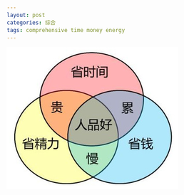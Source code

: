 ```yaml
---
layout: post
categories: 综合
tags: comprehensive time money energy
---
```


![time-energy-money](/images/time-energy-money.jpg)